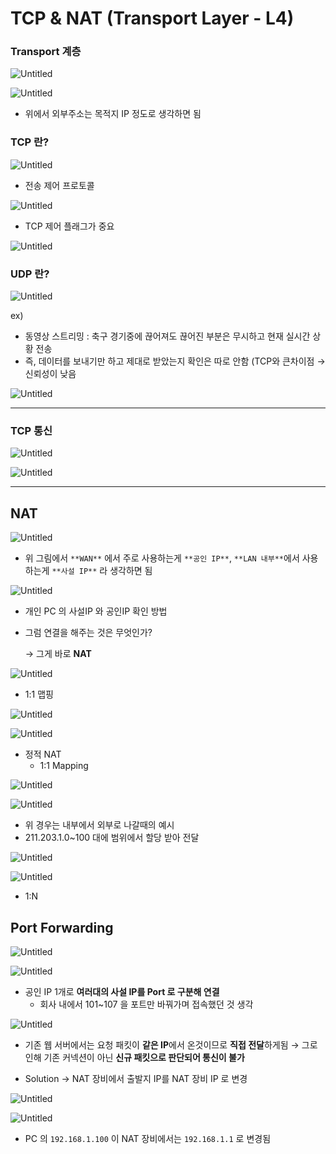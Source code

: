 # TCP  & NAT (Transport Layer - L4)

### Transport 계층

![Untitled](TCP%20&%20NAT%20%20263a9/Untitled.png)

![Untitled](TCP%20&%20NAT%20%20263a9/Untitled%201.png)

- 위에서 외부주소는 목적지 IP 정도로 생각하면 됨

### TCP 란?

![Untitled](TCP%20&%20NAT%20%20263a9/Untitled%202.png)

- 전송 제어 프로토콜

![Untitled](TCP%20&%20NAT%20%20263a9/Untitled%203.png)

- TCP 제어 플래그가 중요

![Untitled](TCP%20&%20NAT%20%20263a9/Untitled%204.png)

### UDP 란?

![Untitled](TCP%20&%20NAT%20%20263a9/Untitled%205.png)

ex) 

- 동영상 스트리밍 : 축구 경기중에 끊어져도 끊어진 부분은 무시하고 현재 실시간 상황 전송
- 즉, 데이터를 보내기만 하고 제대로 받았는지 확인은 따로 안함 (TCP와 큰차이점
→ 신뢰성이 낮음

![Untitled](TCP%20&%20NAT%20%20263a9/Untitled%206.png)

---

### TCP 통신

![Untitled](TCP%20&%20NAT%20%20263a9/Untitled%207.png)

![Untitled](TCP%20&%20NAT%20%20263a9/Untitled%208.png)

---

## NAT

![Untitled](TCP%20&%20NAT%20%20263a9/Untitled%209.png)

- 위 그림에서 `**WAN**` 에서 주로 사용하는게 `**공인 IP**`, `**LAN 내부**`에서 사용하는게 `**사설 IP**` 라 생각하면 됨

![Untitled](TCP%20&%20NAT%20%20263a9/Untitled%2010.png)

- 개인 PC 의 사설IP 와 공인IP 확인 방법

- 그럼 연결을 해주는 것은 무엇인가?
    
    → 그게 바로 **NAT**
    

![Untitled](TCP%20&%20NAT%20%20263a9/Untitled%2011.png)

- 1:1 맵핑

![Untitled](TCP%20&%20NAT%20%20263a9/Untitled%2012.png)

![Untitled](TCP%20&%20NAT%20%20263a9/Untitled%2013.png)

- 정적 NAT
    - 1:1 Mapping

![Untitled](TCP%20&%20NAT%20%20263a9/Untitled%2014.png)

![Untitled](TCP%20&%20NAT%20%20263a9/Untitled%2015.png)

- 위 경우는 내부에서 외부로 나갈때의 예시
- 211.203.1.0~100 대에 범위에서 할당 받아 전달

![Untitled](TCP%20&%20NAT%20%20263a9/Untitled%2016.png)

![Untitled](TCP%20&%20NAT%20%20263a9/Untitled%2017.png)

- 1:N

## Port Forwarding

![Untitled](TCP%20&%20NAT%20%20263a9/Untitled%2018.png)

![Untitled](TCP%20&%20NAT%20%20263a9/Untitled%2019.png)

- 공인 IP 1개로 **여러대의 사설 IP를 Port 로 구분해 연결**
    - 회사 내에서 101~107 을 포트만 바꿔가며 접속했던 것 생각

![Untitled](TCP%20&%20NAT%20%20263a9/Untitled%2020.png)

- 기존 웹 서버에서는 요청 패킷이 **같은 IP**에서 온것이므로 **직접 전달**하게됨
→ 그로 인해 기존 커넥션이 아닌 **신규 패킷으로 판단되어 통신이 불가**

- Solution
→ NAT 장비에서 출발지 IP를 NAT 장비 IP 로 변경

![Untitled](TCP%20&%20NAT%20%20263a9/Untitled%2021.png)

![Untitled](TCP%20&%20NAT%20%20263a9/Untitled%2022.png)

- PC 의 `192.168.1.100` 이 NAT 장비에서는 `192.168.1.1` 로 변경됨